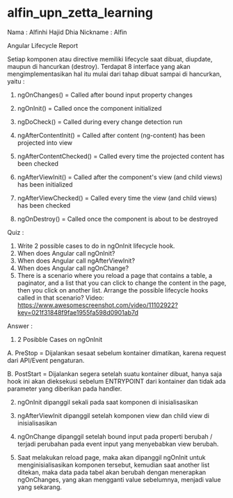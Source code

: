 # alfin_upn_zetta_learning
Nama : Alfinhi Hajid Dhia
Nickname : Alfin

Angular Lifecycle Report

Setiap komponen atau directive memiliki lifecycle saat dibuat, diupdate, maupun di hancurkan (destroy). Terdapat 8 interface yang akan mengimplementasikan hal itu mulai dari tahap dibuat sampai di hancurkan, yaitu :

1. ngOnChanges() = Called after bound input property changes

2. ngOnInit() = Called once the component initialized

3. ngDoCheck() = Called during every change detection run

4. ngAfterContentInit() = Called after content (ng-content) has been projected into view 

5. ngAfterContentChecked() = Called every time the projected content has been checked

6. ngAfterViewInit() = Called after the component's view (and child views) has been initialized 

7. ngAfterViewChecked() = Called every time the view (and child views) has been checked

8. ngOnDestroy() = Called once the component is about to be destroyed

Quiz :
1. Write 2 possible cases to do in ngOnInit lifecycle hook.
2. When does Angular call ngOnInit?
3. When does Angular call ngAfterViewInit?
4. When does Angular call ngOnChange?
5. There is a scenario where you reload a page that contains a table, a paginator, and a list that you can click to change the content in the page, then you click on another list. Arrange the possible lifecycle hooks called in that scenario? Video: https://www.awesomescreenshot.com/video/11102922?key=021f31848f9fae1955fa598d0901ab7d

Answer :
1. 2 Posibble Cases on ngOnInit

A. PreStop = Dijalankan sesaat sebelum kontainer dimatikan, karena request dari API/Event pengaturan.

B. PostStart = Dijalankan segera setelah suatu kontainer dibuat, hanya saja hook ini akan dieksekusi sebelum ENTRYPOINT dari kontainer dan tidak ada parameter yang diberikan pada handler.

2. ngOnInit dipanggil sekali pada saat komponen di inisialisasikan

3. ngAfterViewInit dipanggil setelah komponen view dan child view di inisialisasikan

4. ngOnChange dipanggil setelah bound input pada properti berubah / terjadi perubahan pada event input yang menyebabkan view berubah. 

5. Saat melakukan reload page, maka akan dipanggil ngOnInit untuk menginisialisasikan komponen tersebut, kemudian saat another list ditekan, maka data pada tabel akan berubah dengan menerapkan ngOnChanges, yang akan mengganti value sebelumnya, menjadi value yang sekarang.